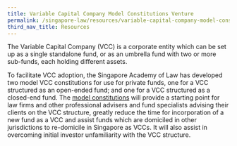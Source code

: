 ```yaml
---
title: Variable Capital Company Model Constitutions Venture
permalink: /singapore-law/resources/variable-capital-company-model-constitutions-venture/
third_nav_title: Resources
---
```

The Variable Capital Company (VCC) is a corporate entity which can be set up as a single standalone fund, or as an umbrella fund with two or more sub-funds, each holding different assets. 

To facilitate VCC adoption, the Singapore Academy of Law has developed two model VCC constitutions for use for private funds, one for a VCC structured as an open-ended fund; and one for a VCC structured as a closed-end fund. The [model constitutions](https://www.singaporelawwatch.sg/About-Singapore-Law/VCC-Model-Constitutions) will provide a starting point for law firms and other professional advisers and fund specialists advising their clients on the VCC structure, greatly reduce the time for incorporation of a new fund as a VCC and assist funds which are domiciled in other jurisdictions to re-domicile in Singapore as VCCs.  It will also assist in overcoming initial investor unfamiliarity with the VCC structure. 
